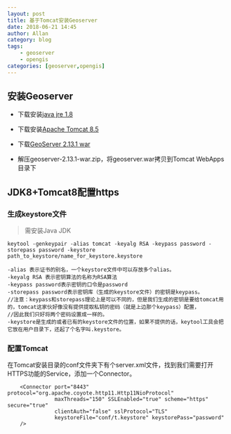 ```yaml
---
layout: post
title: 基于Tomcat安装Geoserver
date: 2018-06-21 14:45
author: Allan
category: blog
tags:
    - geoserver
    - opengis
categories: [geoserver,opengis]
---
```


## 安装Geoserver ##

- 下载安装[java jre 1.8](https://java.com/zh_CN/download/)

- 下载安装[Apache Tomcat 8.5](http://mirrors.hust.edu.cn/apache/tomcat/tomcat-8/v8.5.31/bin/apache-tomcat-8.5.31.exe)

- 下载[GeoServer 2.13.1 war](https://jaist.dl.sourceforge.net/project/geoserver/GeoServer/2.13.1/geoserver-2.13.1-war.zip)

- 解压geoserver-2.13.1-war.zip，将geoserver.war拷贝到Tomcat WebApps目录下

## JDK8+Tomcat8配置https ##

### 生成keystore文件 ###

> 需安装Java JDK

```
keytool -genkeypair -alias tomcat -keyalg RSA -keypass password -storepass password -keystore path_to_keystore/name_for_keystore.keystore

-alias 表示证书的别名，一个keystore文件中可以存放多个alias。 
-keyalg RSA 表示密钥算法的名称为RSA算法 
-keypass password表示密钥的口令是password 
-storepass password表示密钥库（生成的keystore文件）的密钥是keypass。 
//注意：keypass和storepass理论上是可以不同的，但是我们生成的密钥是要给tomcat用的，tomcat这家伙好像没有提供提取私钥的密码（就是上边那个keypass）配置，
//因此我们只好将两个密码设置成一样的。 
-keystore是生成的或者已有的keystore文件的位置，如果不提供的话，keytool工具会把它放在用户目录下，还起了个名字叫.keystore。 
```

### 配置Tomcat ###
在Tomcat安装目录的conf文件夹下有个server.xml文件，找到我们需要打开HTTPS功能的Service，添加一个Connector。
```
    <Connector port="8443" protocol="org.apache.coyote.http11.Http11NioProtocol"
               maxThreads="150" SSLEnabled="true" scheme="https" secure="true"
			   clientAuth="false" sslProtocol="TLS"
			   keystoreFile="conf/t.keystore" keystorePass="password"
	/>
```